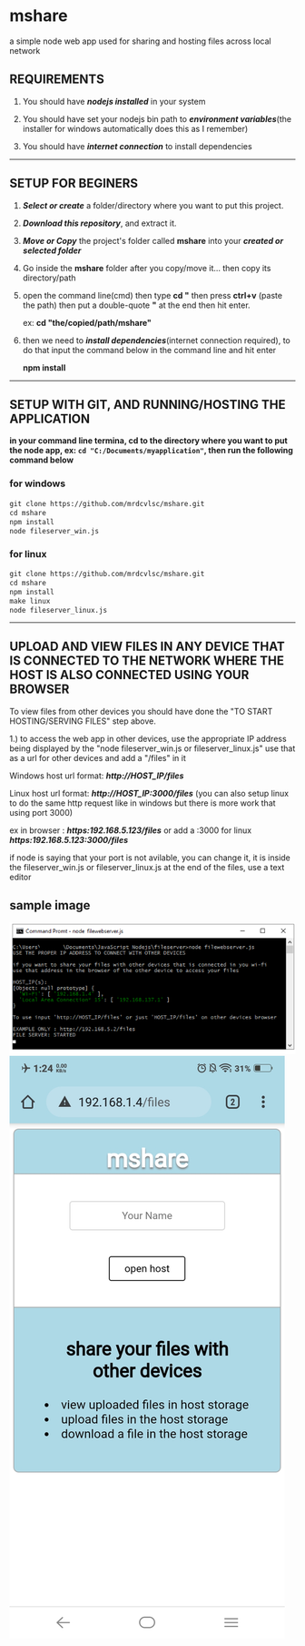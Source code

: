 # mshare
a simple node web app used for sharing and hosting files across local network

## REQUIREMENTS

1. You should have ***nodejs installed*** in your system

2. You should have set your nodejs bin path to ***environment variables***(the installer for windows automatically does this as I remember)

3. You should have ***internet connection*** to install dependencies

----------------------------------------------------------

## SETUP FOR BEGINERS

1. ***Select or create*** a folder/directory where you want to put this project.

2. ***Download this repository***, and extract it.

3. ***Move or Copy*** the project's folder called **mshare** into your ***created or selected folder***

4. Go inside the **mshare** folder after you copy/move it... then copy its directory/path

5. open the command line(cmd) then type **cd "** then press **ctrl+v** (paste the path) then put a double-quote **"** at the end then hit enter.

    ex: **cd "the/copied/path/mshare"**
    
6. then we need to ***install dependencies***(internet connection required), to do that input the command below in the command line and hit enter 

    **npm install**
  
----------------------------------------------------------
  
## SETUP WITH GIT, AND RUNNING/HOSTING THE APPLICATION

**in your command line termina, cd to the directory where you want to put the node app, ex: ```cd "C:/Documents/myapplication"```, then run the following command below**

### for windows

```
git clone https://github.com/mrdcvlsc/mshare.git
cd mshare
npm install
node fileserver_win.js
```

### for linux

```
git clone https://github.com/mrdcvlsc/mshare.git
cd mshare
npm install
make linux
node fileserver_linux.js
```
----------------------------------------------------------

## UPLOAD AND VIEW FILES IN ANY DEVICE THAT IS CONNECTED TO THE NETWORK WHERE THE HOST IS ALSO CONNECTED USING YOUR BROWSER

To view files from other devices you should have done the "TO START HOSTING/SERVING FILES" step above.

1.) to access the web app in other devices, use the appropriate IP address being displayed by the "node fileserver_win.js or fileserver_linux.js" use that as a url for other devices and add a "/files" in it 

  Windows host url format: ***http://HOST_IP/files***
  
  Linux host url format: ***http://HOST_IP:3000/files*** (you can also setup linux to do the same http request like in windows but there is more work that using port 3000)
  
ex in browser : ***https:192.168.5.123/files*** or add a :3000 for linux ***https:192.168.5.123:3000/files***  

if node is saying that your port is not avilable, you can change it, it is inside the fileserver_win.js or fileserver_linux.js at the end of the files, use a text editor

## sample image

![Main Device Running NODE](/public/images/commandline.png) ![Other Device in the same network](/public/images/otherdevice.jpg)
